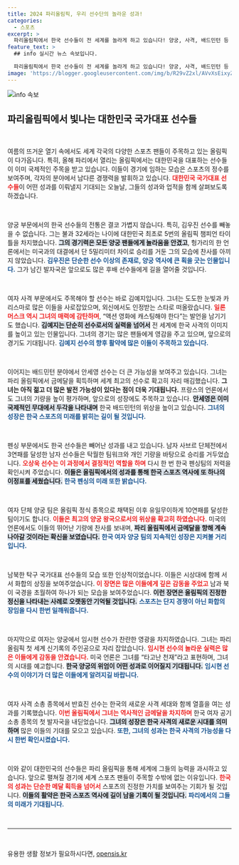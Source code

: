 ```yaml
---
title: 2024 파리올림픽, 우리 선수단의 놀라운 성과!
categories:
  - 스포츠
excerpt: >
  파리올림픽에서 한국 선수들이 전 세계를 놀라게 하고 있습니다! 양궁, 사격, 배드민턴 등 다양한 종목에서 금메달을 획득하며 역사적 순간을 만들어가는 선수들, 그들의 이야기를 지금 바로 확인해보세요!
feature_text: >
  ## info 실시간 뉴스 속보입니다.

  파리올림픽에서 한국 선수들이 전 세계를 놀라게 하고 있습니다! 양궁, 사격, 배드민턴 등 다양한 종목에서 금메달을 획득하며 역사적 순간을 만들어가는 선수들, 그들의 이야기를 지금 바로 확인해보세요!
image: 'https://blogger.googleusercontent.com/img/b/R29vZ2xl/AVvXsEixyZcFfHzMRdzZMjFBmAUKJYCLCGyLL1o632UiGVXcaFdKo_bkvkuCioo0uUKlGfBVcT3P84aROyZIXSBEx3Aw5nCQ3pTgDom1WDC4m8eifvWiAmWEEVb4x6G_l8C0QH225ldMjyaFvpxGEBGNO37VmDTDMHGhJPq73UglMfDca1-0aw/s1600/blogspot.png'
---
```


<p><img src="https://blogger.googleusercontent.com/img/b/R29vZ2xl/AVvXsEixyZcFfHzMRdzZMjFBmAUKJYCLCGyLL1o632UiGVXcaFdKo_bkvkuCioo0uUKlGfBVcT3P84aROyZIXSBEx3Aw5nCQ3pTgDom1WDC4m8eifvWiAmWEEVb4x6G_l8C0QH225ldMjyaFvpxGEBGNO37VmDTDMHGhJPq73UglMfDca1-0aw/s1600/blogspot.png" alt="info 속보" /></p>

<h2 data-ke-size="size26">파리올림픽에서 빛나는 대한민국 국가대표 선수들</h2>

<p data-ke-size="size16">&nbsp;</p> 여름의 뜨거운 열기 속에서도 세계 각국의 다양한 스포츠 팬들이 주목하고 있는 올림픽이 다가옵니다. 특히, 올해 파리에서 열리는 올림픽에서는 대한민국을 대표하는 선수들이 이미 국제적인 주목을 받고 있습니다. 이들이 경기에 임하는 모습은 스포츠의 정수를 보여주며, 각자의 분야에서 남다른 경쟁력을 발휘하고 있습니다. <b><span style="color: #ee2323;">대한민국 국가대표 선수들</span></b>이 어떤 성과를 이뤄낼지 기대되는 오늘날, 그들의 성과와 업적을 함께 살펴보도록 하겠습니다.

<p data-ke-size="size16">&nbsp;</p>

<p>양궁 부문에서의 한국 선수들의 전통은 결코 가볍지 않습니다. 특히, 김우진 선수를 빼놓을 수 없습니다. 그는 불과 32세라는 나이에 대한민국 최초로 5번의 올림픽 챔피언 타이틀을 차지했습니다. <b><span style="background-color: #21538527;">그의 경기력은 모든 양궁 팬들에게 놀라움을 안겼고</span></b>, 헝가리의 한 언론에서는 미국과의 대결에서 단 5밀리미터 차이로 승리를 거둔 그의 모습에 찬사를 아끼지 않았습니다. <b><span style="color: #1a5490;">김우진은 단순한 선수 이상의 존재로, 양궁 역사에 큰 획을 긋는 인물입니다.</span></b> 그가 남긴 발자국은 앞으로도 많은 후배 선수들에게 길을 열어줄 것입니다.</p>

<p data-ke-size="size16">&nbsp;</p>

<p>여자 사격 부문에서도 주목해야 할 선수는 바로 김예지입니다. 그녀는 도도한 눈빛과 카리스마로 많은 이들을 사로잡았으며, 외신에서도 인정받는 스타로 떠올랐습니다. <b><span style="color: #ee2323;">일론 머스크 역시 그녀의 매력에 감탄하며</span></b>, “액션 영화에 캐스팅해야 한다”는 발언을 남기기도 했습니다. <b><span style="background-color: #21538527;">김예지는 단순히 선수로서의 실력을 넘어서</span></b> 전 세계에 한국 사격의 이미지를 높이고 있는 인물입니다. 그녀의 경기는 많은 팬들에게 영감을 주고 있으며, 앞으로의 경기도 기대됩니다. <b><span style="color: #1a5490;">김예지 선수의 향후 활약에 많은 이들이 주목하고 있습니다.</span></b></p>

<p data-ke-size="size16">&nbsp;</p>

<p>이어지는 배드민턴 분야에서 안세영 선수는 더 큰 가능성을 보여주고 있습니다. 그녀는 파리 올림픽에서 금메달을 획득하며 세계 최고의 선수로 확고히 자리 매김했습니다. <b><span style="ee2323;">그녀는 아직 젊고 더 많은 발전 가능성이 있다는 점이 더욱 기대됩니다.</span></b> 프랑스의 언론에서도 그녀의 기량을 높이 평가하며, 앞으로의 성장에도 주목하고 있습니다. <b><span style="background-color: #21538527;">안세영은 이미 국제적인 무대에서 두각을 나타내며</span></b> 한국 배드민턴의 위상을 높이고 있습니다. <b><span style="color: #1a5490;">그녀의 성장은 한국 스포츠의 미래를 밝히는 길이 될 것입니다.</span></b></p>

<p data-ke-size="size16">&nbsp;</p>

<p>펜싱 부문에서도 한국 선수들은 빼어난 성과를 내고 있습니다. 남자 사브르 단체전에서 3연패를 달성한 남자 선수들은 탁월한 팀워크와 개인 기량을 바탕으로 승리를 거두었습니다. <b><span style="color: #ee2323;">오상욱 선수는 이 과정에서 결정적인 역할을 하며</span></b> 다시 한 번 한국 펜싱팀의 저력을 확인시켜 주었습니다. <b><span style="background-color: #21538527;">이들은 올림픽에서의 성과를 통해 한국 스포츠 역사에 또 하나의 이정표를 세웠습니다.</span></b> <b><span style="color: #1a5490;">한국 펜싱의 미래 또한 밝습니다.</span></b></p>

<p data-ke-size="size16">&nbsp;</p>

<p>여자 단체 양궁 팀은 올림픽 정식 종목으로 채택된 이후 유일무이하게 10연패를 달성한 팀이기도 합니다. <b><span style="color: #ee2323;">이들은 최고의 양궁 왕국으로서의 위상을 확고히 하였습니다.</span></b> 미국의 언론에서도 이들의 뛰어난 기량에 찬사를 보내며, <b><span style="background-color: #21538527;">파리 올림픽에서 금메달을 향해 계속 나아갈 것이라는 확신을 보였습니다.</span></b> <b><span style="color: #1a5490;">한국 여자 양궁 팀의 지속적인 성장은 지켜볼 거리입니다.</span></b></p>

<p data-ke-size="size16">&nbsp;</p>

<p>남북한 탁구 국가대표 선수들의 모습 또한 인상적이었습니다. 이들은 시상대에 함께 서서 화합의 상징을 보여주었습니다. <b><span style="color: #ee2323;">이 장면은 많은 이들에게 깊은 감동을 주었고</span></b> 남과 북이 국경을 초월하여 하나가 되는 모습을 보여주었습니다. <b><span style="background-color: #21538527;">이런 장면은 올림픽의 진정한 정신을 나타내는 사례로 오랫동안 기억될 것입니다.</span></b> <b><span style="color: #1a5490;">스포츠는 단지 경쟁이 아닌 화합의 장임을 다시 한번 일깨워줍니다.</span></b></p>

<p data-ke-size="size16">&nbsp;</p>

<p>마지막으로 여자는 양궁에서 임시현 선수가 찬란한 영광을 차지하였습니다. 그녀는 파리 올림픽 첫 세계 신기록의 주인공으로 자리 잡았습니다. <b><span style="color: #ee2323;">임시현 선수의 놀라운 실력은 많은 이들에게 감동을 안겼습니다.</span></b> 미국 언론은 그녀를 “타고난 천재”라고 표현하며, 그녀의 시대를 예고합니다. <b><span style="background-color: #21538527;">한국 양궁의 위엄이 어떤 성과로 이어질지 기대됩니다.</span></b> <b><span style="color: #1a5490;">임시현 선수의 이야기가 더 많은 이들에게 알려지길 바랍니다.</span></b></p>

<p data-ke-size="size16">&nbsp;</p>

<p>여자 사격 소총 종목에서 반효진 선수는 한국의 새로운 사격 세대와 함께 열흘을 여는 성과를 기록했습니다. <b><span style="color: #ee2323;">이번 올림픽에서 그녀는 역사적인 금메달을 차지하며</span></b> 한국 여자 공기 소총 종목의 첫 발자국을 내딛었습니다. <b><span style="background-color: #21538527;">그녀의 성장은 한국 사격의 새로운 시대를 의미하며</span></b> 많은 이들의 기대를 모으고 있습니다. <b><span style="color: #1a5490;">또한, 그녀의 성과는 한국 사격의 가능성을 다시 한번 확인시켰습니다.</span></b></p>

<p data-ke-size="size16">&nbsp;</p>

<p>이와 같이 대한민국의 선수들은 파리 올림픽을 통해 세계에 그들의 능력을 과시하고 있습니다. 앞으로 펼쳐질 경기에 세계 스포츠 팬들이 주목할 수밖에 없는 이유입니다. <b><span style="color: #ee2323;">한국의 성과는 단순한 메달 획득을 넘어서</span></b> 스포츠의 진정한 가치를 보여주는 기회가 될 것입니다. <b><span style="background-color: #21538527;">이들의 활약은 한국 스포츠 역사에 길이 남을 기록이 될 것입니다.</span></b> <b><span style="color: #1a5490;">파리에서의 그들의 미래가 기대됩니다.</span></b></p>

<p data-ke-size="size16">&nbsp;</p>

<hr>

<p data-ke-size="size16">&nbsp;</p>
유용한 생활 정보가 필요하시다면, <a href="https://opensis.kr" rel="dofollow">opensis.kr</a>


